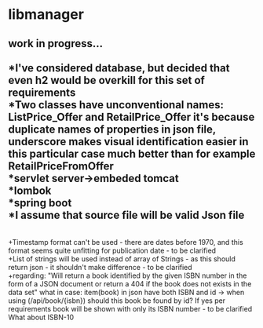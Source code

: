 # libmanager

work in progress...<br>
<br>*I've considered database, but decided that even h2 would be overkill for this set of requirements
<br>*Two classes have unconventional names: ListPrice_Offer and RetailPrice_Offer it's because duplicate names of properties in json file, underscore makes visual identification easier in this particular case much better than for example RetailPriceFromOffer
<br>*servlet server->embeded tomcat
<br>*lombok
<br>*spring boot
<br>*I assume that source file will be valid Json file
-----
<br>+Timestamp format can't be used - there are dates before 1970, and this format seems quite unfitting for publication date - to be clarified
<br>+List of strings will be used instead of array of Strings - as this should return json - it shouldn't make difference - to be clarified
<br>+regarding:
    "Will return a book identified by the given ISBN number in the form of a JSON document or return
    a 404 if the book does not exists in the data set"
    what in case:
    item(book) in json have both ISBN and id -> when using (/api/book/{isbn}) should this book be found by id? If yes per requirements book will be shown with only its ISBN number - to be clarified
<br>What about ISBN-10    